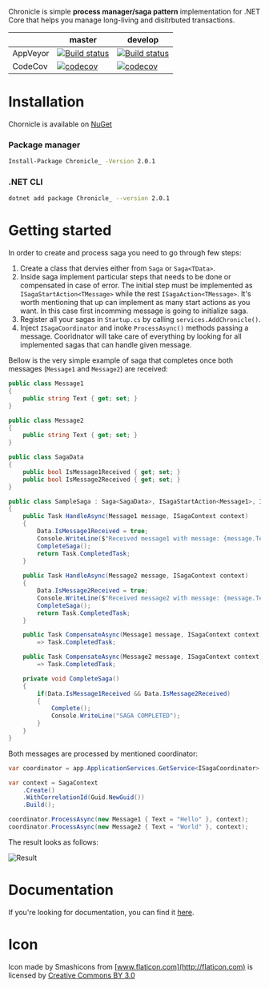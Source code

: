 Chronicle is simple **process manager/saga pattern** implementation for .NET Core that helps you manage long-living and disitrbuted transactions.

|   | master  | develop  |
|---|--------|----------|
|AppVeyor|[![Build status](https://ci.appveyor.com/api/projects/status/rma8prlvhjtql7ct/branch/master?svg=true)](https://ci.appveyor.com/project/GooRiOn/chronicle/branch/master)|[![Build status](https://ci.appveyor.com/api/projects/status/rma8prlvhjtql7ct/branch/develop?svg=true)](https://ci.appveyor.com/project/GooRiOn/chronicle/branch/develop)|
|CodeCov|[![codecov](https://codecov.io/gh/chronicle-stack/Chronicle/branch/master/graph/badge.svg)](https://codecov.io/gh/chronicle-stack/Chronicle)|[![codecov](https://codecov.io/gh/chronicle-stack/Chronicle/branch/develop/graph/badge.svg)](https://codecov.io/gh/chronicle-stack/Chronicle)|

# Installation
Chornicle is available on [NuGet](https://www.nuget.org/packages/Chronicle_/)
### Package manager
```bash
Install-Package Chronicle_ -Version 2.0.1
```

### .NET CLI
```bash
dotnet add package Chronicle_ --version 2.0.1
```

# Getting started
In order to create and process saga you need to go through few steps:
1. Create a class that dervies either from ``Saga`` or ``Saga<TData>``.
2. Inside saga implement particular steps that needs to be done or compensated in case of error. The initial step must be implemented as ``ISagaStartAction<TMessage>`` while the rest ``ISagaAction<TMessage>``. It's worth mentioning that up can implement as many start actions as you want. In this case first incomming message is going to initialize saga.
3. Register all your sagas in ``Startup.cs`` by calling ``services.AddChronicle()``.
4. Inject ``ISagaCoordinator`` and inoke ``ProcessAsync()`` methods passing a message. Cooridnator will take care of everything by looking for all implemented sagas that can handle given message.

Bellow is the very simple example of saga that completes once both messages (``Message1`` and ``Message2``) are received:

```csharp
public class Message1
{
    public string Text { get; set; }
}

public class Message2
{
    public string Text { get; set; }
}

public class SagaData
{
    public bool IsMessage1Received { get; set; }
    public bool IsMessage2Received { get; set; }
}

public class SampleSaga : Saga<SagaData>, ISagaStartAction<Message1>, ISagaAction<Message2>
{
    public Task HandleAsync(Message1 message, ISagaContext context)
    {
        Data.IsMessage1Received = true;
        Console.WriteLine($"Received message1 with message: {message.Text}");
        CompleteSaga();
        return Task.CompletedTask;
    }
    
    public Task HandleAsync(Message2 message, ISagaContext context)
    {
        Data.IsMessage2Received = true;
        Console.WriteLine($"Received message2 with message: {message.Text}");
        CompleteSaga();
        return Task.CompletedTask;
    }

    public Task CompensateAsync(Message1 message, ISagaContext context)
        => Task.CompletedTask;

    public Task CompensateAsync(Message2 message, ISagaContext context)
        => Task.CompletedTask;

    private void CompleteSaga()
    {
        if(Data.IsMessage1Received && Data.IsMessage2Received)
        {
            Complete();
            Console.WriteLine("SAGA COMPLETED");
        }
    }
}

```

Both messages are processed by mentioned coordinator:

```csharp
var coordinator = app.ApplicationServices.GetService<ISagaCoordinator>();

var context = SagaContext
    .Create()
    .WithCorrelationId(Guid.NewGuid())
    .Build();

coordinator.ProcessAsync(new Message1 { Text = "Hello" }, context);
coordinator.ProcessAsync(new Message2 { Text = "World" }, context);
```

The result looks as follows:

![Result](https://user-images.githubusercontent.com/7096476/53180548-0c885900-35f6-11e9-864b-6b6d13641f2a.png)

# Documentation
If you're looking for documentation, you can find it [here](https://chronicle.readthedocs.io/en/latest/).

# Icon
Icon made by Smashicons from [www.flaticon.com](http://flaticon.com) is licensed by [Creative Commons BY 3.0](http://creativecommons.org/licenses/by/3.0/)
